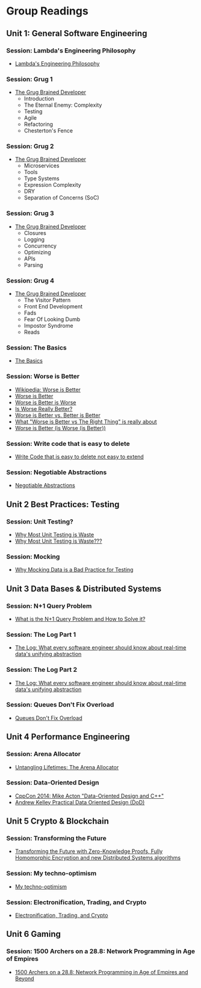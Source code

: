 # Group Readings

## Unit 1: General Software Engineering

### Session: Lambda's Engineering Philosophy
  - [Lambda's Engineering Philosophy](https://blog.lambdaclass.com/lambdas-engineering-philosophy/)

### Session: Grug 1
- [The Grug Brained Developer](https://grugbrain.dev)
  - Introduction
  - The Eternal Enemy: Complexity
  - Testing
  - Agile
  - Refactoring
  - Chesterton's Fence

### Session: Grug 2
- [The Grug Brained Developer](https://grugbrain.dev)
  - Microservices
  - Tools
  - Type Systems
  - Expression Complexity
  - DRY
  - Separation of Concerns (SoC)

### Session: Grug 3
- [The Grug Brained Developer](https://grugbrain.dev)
  - Closures
  - Logging
  - Concurrency
  - Optimizing
  - APIs
  - Parsing

### Session: Grug 4
- [The Grug Brained Developer](https://grugbrain.dev)
  - The Visitor Pattern
  - Front End Development
  - Fads
  - Fear Of Looking Dumb
  - Impostor Syndrome
  - Reads

### Session: The Basics
- [The Basics](https://matklad.github.io/2024/03/22/basic-things.html)

### Session: Worse is Better
- [Wikipedia: Worse is Better](https://en.wikipedia.org/wiki/Worse_is_better)
- [Worse is Better](https://www.dreamsongs.com/WorseIsBetter.html)
- [Worse is Better is Worse](https://www.dreamsongs.com/Files/worse-is-worse.pdf)
- [Is Worse Really Better?](https://www.dreamsongs.com/Files/IsWorseReallyBetter.pdf)
- [Worse is Better vs. Better is Better](https://andrumyers.wordpress.com/2014/09/20/worse-is-better-vs-better-is-better/)
- [What "Worse is Better vs The Right Thing" is really about](https://yosefk.com/blog/what-worse-is-better-vs-the-right-thing-is-really-about.html)
- [Worse is Better (is Worse (is Better))](https://olano.dev/blog/worse-is-better-is-worse-is-better)

### Session: Write code that is easy to delete
- [Write Code that is easy to delete not easy to extend](https://programmingisterrible.com/post/139222674273/write-code-that-is-easy-to-delete-not-easy-to)

### Session: Negotiable Abstractions
- [Negotiable Abstractions](https://ferd.ca/negotiable-abstractions.html)

## Unit 2 Best Practices: Testing

### Session: Unit Testing?
- [Why Most Unit Testing is Waste](https://bulldozer00.blog/wp-content/uploads/2015/03/why-most-unit-testing-is-waste.pdf)
- [Why Most Unit Testing is Waste???](https://codingcraftsman.wordpress.com/2021/07/10/why-most-unit-testing-is-waste/)

### Session: Mocking
- [Why Mocking Data is a Bad Practice for Testing](https://medium.com/@queenskisivuli/why-mocking-data-is-a-bad-practice-for-testing-a20d2d7104aa)

## Unit 3 Data Bases & Distributed Systems

### Session: N+1 Query Problem
- [What is the N+1 Query Problem and How to Solve it?](https://planetscale.com/blog/what-is-n-1-query-problem-and-how-to-solve-it)

### Session: The Log Part 1
- [The Log: What every software engineer should know about real-time data's unifying abstraction](https://engineering.linkedin.com/distributed-systems/log-what-every-software-engineer-should-know-about-real-time-datas-unifying)

### Session: The Log Part 2
- [The Log: What every software engineer should know about real-time data's unifying abstraction](https://engineering.linkedin.com/distributed-systems/log-what-every-software-engineer-should-know-about-real-time-datas-unifying)

### Session: Queues Don't Fix Overload
- [Queues Don't Fix Overload](https://ferd.ca/queues-don-t-fix-overload.html)

## Unit 4 Performance Engineering

### Session: Arena Allocator
- [Untangling Lifetimes: The Arena Allocator](https://www.rfleury.com/p/untangling-lifetimes-the-arena-allocator)

### Session: Data-Oriented Design
- [CppCon 2014: Mike Acton "Data-Oriented Design and C++"](https://www.youtube.com/watch?v=rX0ItVEVjHc)
- [Andrew Kelley Practical Data Oriented Design (DoD)](https://www.youtube.com/watch?v=IroPQ150F6c)

## Unit 5 Crypto & Blockchain

### Session: Transforming the Future
- [Transforming the Future with Zero-Knowledge Proofs, Fully Homomorphic Encryption and new Distributed Systems algorithms](https://blog.lambdaclass.com/transforming-the-future-with-zero-knowledge-proofs-fully-homomorphic-encryption-and-new-distributed-systems-algorithms/)

### Session: My techno-optimism
- [My techno-optimism](https://vitalik.eth.limo/general/2023/11/27/techno_optimism.html)

### Session: Electronification, Trading, and Crypto
- [Electronification, Trading, and Crypto](https://blog.uniswap.org/electronification-trading-and-crypto)

## Unit 6 Gaming

### Session: 1500 Archers on a 28.8: Network Programming in Age of Empires
- [1500 Archers on a 28.8: Network Programming in Age of Empires and Beyond](https://zoo.cs.yale.edu/classes/cs538/readings/papers/terrano_1500arch.pdf)
